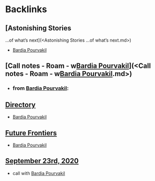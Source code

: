 
# Backlinks
## [Astonishing Stories
...of what’s next](<Astonishing Stories
...of what’s next.md>)
- [Bardia Pourvakil](<Bardia Pourvakil.md>)

## [Call notes - Roam - w[Bardia Pourvakil](<Bardia Pourvakil.md>)](<Call notes - Roam - w[Bardia Pourvakil](<Bardia Pourvakil.md>).md>)
- ### from [Bardia Pourvakil](<Bardia Pourvakil.md>):

## [Directory](<Directory.md>)
- [Bardia Pourvakil](<Bardia Pourvakil.md>)

## [Future Frontiers](<Future Frontiers.md>)
- [Bardia Pourvakil](<Bardia Pourvakil.md>)

## [September 23rd, 2020](<September 23rd, 2020.md>)
- call with [Bardia Pourvakil](<Bardia Pourvakil.md>)

